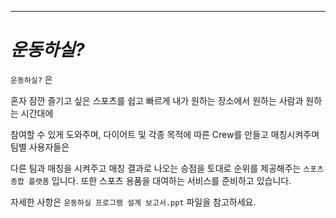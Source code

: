 ****
# *운동하실?*





`운동하실?` 은

혼자 잠깐 즐기고 싶은 스포츠를 쉽고 빠르게 내가 원하는 장소에서 원하는 사람과 원하는 시간대에 

참여할 수 있게 도와주며, 다이어트 및 각종 목적에 따른 Crew를 만들고 매칭시켜주며 팀별 사용자들은

다른 팀과 매칭을 시켜주고 매칭 결과로 나오는 승점을 토대로 순위를 제공해주는 `스포츠 종합 플랫폼` 입니다. 또한 스포츠 용품을 대여하는 서비스를 준비하고 있습니다.

자세한 사항은 `운동하실 프로그램 설계 보고서.ppt` 파일을 참고하세요.

